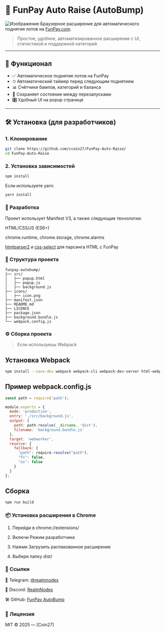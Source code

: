 # 🚀 FunPay Auto Raise (AutoBump)
![Изображение](https://cdn.discordapp.com/attachments/1371952734827315271/1386099366003212308/image.png?ex=68587921&is=685727a1&hm=931faaf9b515545eefd8880859af23f46a8d30c1bfb52c09515cce58d265431f&)
Браузерное расширение для автоматического поднятия лотов на [FunPay.com](https://funpay.com).

> Простое, удобное, автоматизированное расширение с UI, статистикой и поддержкой категорий.

---

## 🧩 Функционал

- ✅ Автоматическое поднятие лотов на FunPay
- ⏱ Автоматический таймер перед следующим поднятием
- 📊 Счётчики бампов, категорий и баланса
- 💾 Сохраняет состояние между перезапусками
- 🎛 Удобный UI на popup странице

---

## 🛠️ Установка (для разработчиков)

### 1. Клонирование

```bash
git clone https://github.com/ccoin27/FunPay-Auto-Raise/
cd FunPay-Auto-Raise
```

### 2. Установка зависимостей
```bash
npm install
```
Если используете yarn:
```bash
yarn install
```

### 🧪 Разработка
Проект использует Manifest V3, а также следующие технологии:

HTML/CSS/JS (ES6+)

chrome.runtime, chrome.storage, chrome.alarms

[htmlparser2](https://www.npmjs.com/package/htmlparser2) и [css-select](https://www.npmjs.com/package/css-select) для парсинга HTML с FunPay

### 📁 Структура проекта
```
funpay-autobump/
├── src/
│   ├── popup.html
│   ├── popup.js
│   ├── background.js
├── icons/
│   ├── icon.png
├── manifest.json
├── README.md
├── LICENCE
├── package.json
├── background.bundle.js
└── webpack.config.js
```

### ⚙️ Сборка проекта
> Если используешь Webpack
## Установка Webpack
```bash
npm install --save-dev webpack webpack-cli webpack-dev-server html-webpack-plugin css-loader style-loader
```
## Пример webpack.config.js
```js
const path = require('path');

module.exports = {
  mode: 'production',
  entry: './src/background.js', 
  output: {
    path: path.resolve(__dirname, 'dist'),
    filename: 'background.bundle.js'
  },
  target: 'webworker', 
  resolve: {
    fallback: {
      "path": require.resolve("path"),
      "fs": false,
      "os": false
    }
  }
};
```
## Сборка
```bash
npm run build
```
### 📦 Установка расширения в Chrome
1. Перейди в chrome://extensions/

2. Включи Режим разработчика

3. Нажми Загрузить распакованное расширение

4. Выбери папку dist/
### 🔗 Ссылки
📢 Telegram: [@realmnodes](https://t.me/realmnodes)

💬 Discord: [RealmNodes](https://discord.gg/f9aKHX8qHB)

🛠 GitHub: [FunPay AutoBump](https://github.com/ccoin27/FunPay-Auto-Raise)
### 📃 Лицензия
MIT © 2025 — [Coin27]
